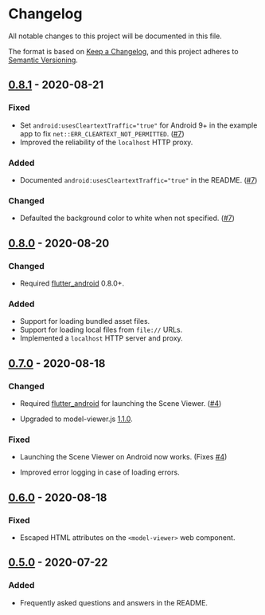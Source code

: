 # Changelog

All notable changes to this project will be documented in this file.

The format is based on [Keep a Changelog](https://keepachangelog.com/en/1.0.0/),
and this project adheres to [Semantic Versioning](https://semver.org/spec/v2.0.0.html).

## [0.8.1] - 2020-08-21

### Fixed

- Set `android:usesCleartextTraffic="true"` for Android 9+ in the example
  app to fix `net::ERR_CLEARTEXT_NOT_PERMITTED`. ([#7])
- Improved the reliability of the `localhost` HTTP proxy.

### Added

- Documented `android:usesCleartextTraffic="true"` in the README. ([#7])

### Changed

- Defaulted the background color to white when not specified. ([#7])

## [0.8.0] - 2020-08-20

### Changed

- Required [flutter_android](https://pub.dev/packages/flutter_android)
  0.8.0+.

### Added

- Support for loading bundled asset files.
- Support for loading local files from `file://` URLs.
- Implemented a `localhost` HTTP server and proxy.

## [0.7.0] - 2020-08-18

### Changed

- Required [flutter_android](https://pub.dev/packages/flutter_android)
  for launching the Scene Viewer. ([#4])

- Upgraded to model-viewer.js
  [1.1.0](https://github.com/google/model-viewer/releases/tag/v1.1.0).

### Fixed

- Launching the Scene Viewer on Android now works. (Fixes [#4])

- Improved error logging in case of loading errors.

## [0.6.0] - 2020-08-18

### Fixed

- Escaped HTML attributes on the `<model-viewer>` web component.

## [0.5.0] - 2020-07-22

### Added

- Frequently asked questions and answers in the README.

[0.8.1]: https://github.com/drydart/model_viewer_plus.dart/compare/0.8.0...0.8.1
[0.8.0]: https://github.com/drydart/model_viewer_plus.dart/compare/0.7.0...0.8.0
[0.7.0]: https://github.com/drydart/model_viewer_plus.dart/compare/0.6.0...0.7.0
[0.6.0]: https://github.com/drydart/model_viewer_plus.dart/compare/0.5.0...0.6.0
[0.5.0]: https://github.com/drydart/model_viewer_plus.dart/compare/0.4.0...0.5.0

[#4]:    https://github.com/drydart/model_viewer_plus.dart/issues/4
[#7]:    https://github.com/drydart/model_viewer_plus.dart/issues/7

